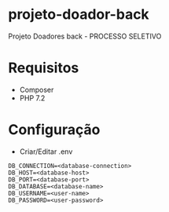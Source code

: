 # projeto-doador-back
Projeto Doadores back - PROCESSO SELETIVO

# Requisitos
- Composer
- PHP 7.2

# Configuração
- Criar/Editar .env
```
DB_CONNECTION=<database-connection>
DB_HOST=<database-host>
DB_PORT=<database-port>
DB_DATABASE=<database-name>
DB_USERNAME=<user-name>
DB_PASSWORD=<user-password>
```